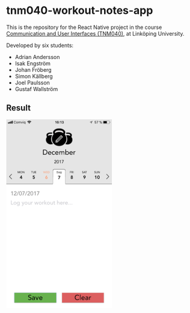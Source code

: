 # tnm040-workout-notes-app
This is the repository for the React Native project in the course [Communication and User Interfaces (TNM040)](https://liu.se/studieinfo/en/kurs/tnm040/ht-2021), at Linköping University.  

Developed by six students:

- Adrian Andersson
- Isak Engström
- Johan Fröberg
- Simon Källberg
- Joel Paulsson
- Gustaf Wallström

## Result

<img src="result.png" alt="App result" height="500"/>